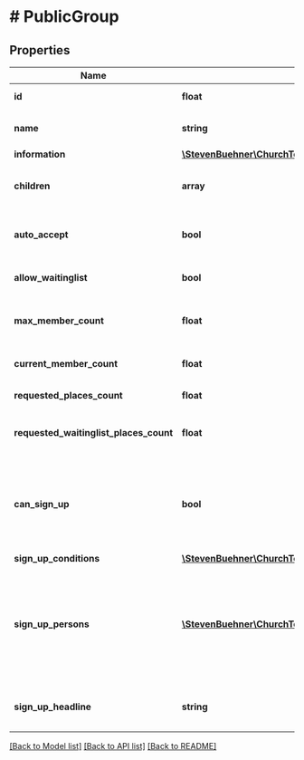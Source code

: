 # # PublicGroup

## Properties

Name | Type | Description | Notes
------------ | ------------- | ------------- | -------------
**id** | **float** | The public group ID. |
**name** | **string** | Name of the group, e.g. to be displayed as title. |
**information** | [**\StevenBuehner\ChurchTools\Model\InlineResponse20026Information**](InlineResponse20026Information.md) |  |
**children** | **array** | Lists all (direct) child group IDs for the current group. | [optional]
**auto_accept** | **bool** | If true, group sign up requests will be accepted automatically. |
**allow_waitinglist** | **bool** | If true, group sign is allowed even if group is full. |
**max_member_count** | **float** | Maximum number of members until the group is considered as full. |
**current_member_count** | **float** | Current number of members in the group. |
**requested_places_count** | **float** | Number of member requests |
**requested_waitinglist_places_count** | **float** | Number of member requests with waiting list position |
**can_sign_up** | **bool** | Indicates if the current user (either logged in or not) can sign up. This summarizes the information in signUpConditions. |
**sign_up_conditions** | [**\StevenBuehner\ChurchTools\Model\InlineResponse20026SignUpConditions**](InlineResponse20026SignUpConditions.md) |  |
**sign_up_persons** | [**\StevenBuehner\ChurchTools\Model\InlineResponse20026SignUpPersons[]**](InlineResponse20026SignUpPersons.md) | Lists all persons the current user is allowed to sign up for. This includes spouses, children below the age of 16 and all persons with the same email address. | [optional]
**sign_up_headline** | **string** | Text which can be displayed as a headline for the sign up section | [optional]

[[Back to Model list]](../../README.md#models) [[Back to API list]](../../README.md#endpoints) [[Back to README]](../../README.md)
